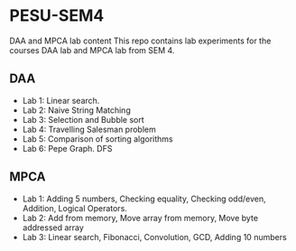 # PESU-SEM4
DAA and MPCA lab content
This repo contains lab experiments for the courses DAA lab and MPCA lab from SEM 4.

## DAA
* Lab 1: Linear search.
* Lab 2: Naive String Matching
* Lab 3: Selection and Bubble sort
* Lab 4: Travelling Salesman problem
* Lab 5: Comparison of sorting algorithms
* Lab 6: Pepe Graph. DFS
## MPCA
* Lab 1: Adding 5 numbers, Checking equality, Checking odd/even, Addition, Logical Operators.
* Lab 2: Add from memory, Move array from memory, Move byte addressed array
* Lab 3: Linear search, Fibonacci, Convolution, GCD, Adding 10 numbers


